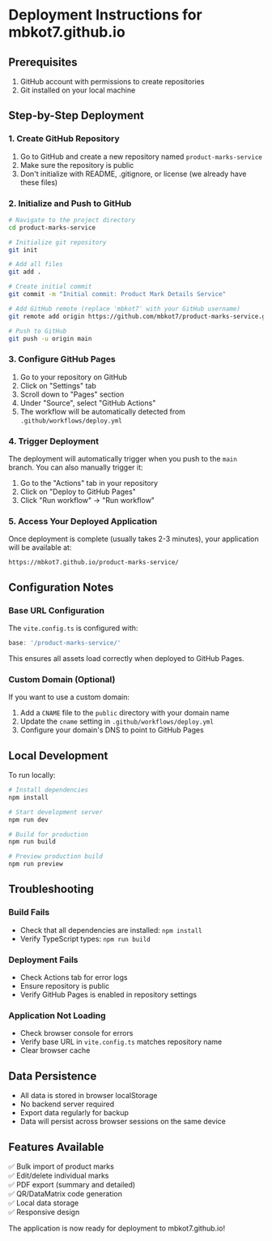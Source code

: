 # Deployment Instructions for mbkot7.github.io

## Prerequisites

1. GitHub account with permissions to create repositories
2. Git installed on your local machine

## Step-by-Step Deployment

### 1. Create GitHub Repository

1. Go to GitHub and create a new repository named `product-marks-service`
2. Make sure the repository is public
3. Don't initialize with README, .gitignore, or license (we already have these files)

### 2. Initialize and Push to GitHub

```bash
# Navigate to the project directory
cd product-marks-service

# Initialize git repository
git init

# Add all files
git add .

# Create initial commit
git commit -m "Initial commit: Product Mark Details Service"

# Add GitHub remote (replace 'mbkot7' with your GitHub username)
git remote add origin https://github.com/mbkot7/product-marks-service.git

# Push to GitHub
git push -u origin main
```

### 3. Configure GitHub Pages

1. Go to your repository on GitHub
2. Click on "Settings" tab
3. Scroll down to "Pages" section
4. Under "Source", select "GitHub Actions"
5. The workflow will be automatically detected from `.github/workflows/deploy.yml`

### 4. Trigger Deployment

The deployment will automatically trigger when you push to the `main` branch. You can also manually trigger it:

1. Go to the "Actions" tab in your repository
2. Click on "Deploy to GitHub Pages"
3. Click "Run workflow" → "Run workflow"

### 5. Access Your Deployed Application

Once deployment is complete (usually takes 2-3 minutes), your application will be available at:

```
https://mbkot7.github.io/product-marks-service/
```

## Configuration Notes

### Base URL Configuration

The `vite.config.ts` is configured with:
```typescript
base: '/product-marks-service/'
```

This ensures all assets load correctly when deployed to GitHub Pages.

### Custom Domain (Optional)

If you want to use a custom domain:

1. Add a `CNAME` file to the `public` directory with your domain name
2. Update the `cname` setting in `.github/workflows/deploy.yml`
3. Configure your domain's DNS to point to GitHub Pages

## Local Development

To run locally:

```bash
# Install dependencies
npm install

# Start development server
npm run dev

# Build for production
npm run build

# Preview production build
npm run preview
```

## Troubleshooting

### Build Fails
- Check that all dependencies are installed: `npm install`
- Verify TypeScript types: `npm run build`

### Deployment Fails
- Check Actions tab for error logs
- Ensure repository is public
- Verify GitHub Pages is enabled in repository settings

### Application Not Loading
- Check browser console for errors
- Verify base URL in `vite.config.ts` matches repository name
- Clear browser cache

## Data Persistence

- All data is stored in browser localStorage
- No backend server required
- Export data regularly for backup
- Data will persist across browser sessions on the same device

## Features Available

✅ Bulk import of product marks  
✅ Edit/delete individual marks  
✅ PDF export (summary and detailed)  
✅ QR/DataMatrix code generation  
✅ Local data storage  
✅ Responsive design  

The application is now ready for deployment to mbkot7.github.io!
